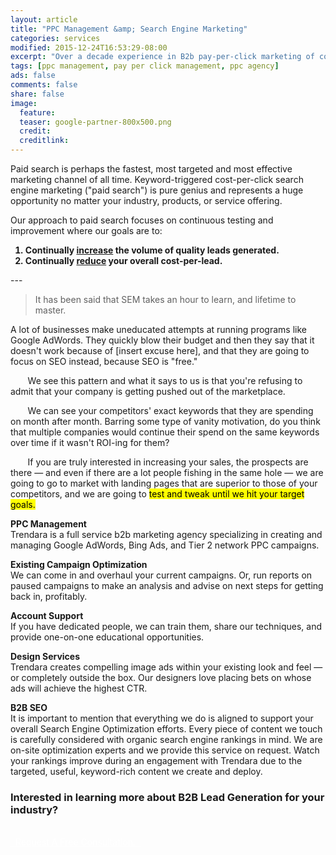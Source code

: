 ```yaml
---
layout: article
title: "PPC Management &amp; Search Engine Marketing"
categories: services
modified: 2015-12-24T16:53:29-08:00
excerpt: "Over a decade experience in B2b pay-per-click marketing of complex products."
tags: [ppc management, pay per click management, ppc agency]
ads: false
comments: false
share: false
image:
  feature:
  teaser: google-partner-800x500.png
  credit:
  creditlink:
---
```


Paid search is perhaps the fastest, most targeted and most effective marketing channel of all time. Keyword-triggered cost-per-click search engine marketing ("paid search") is pure genius and represents a huge opportunity no matter your industry, products, or service offering.

Our approach to paid search focuses on continuous testing and improvement where our goals are to:

<ol>
  <li style="font-weight: 700">Continually <u>increase</u> the volume of quality leads generated.</li>
  <li style="font-weight: 700">Continually <u>reduce</u> your overall cost-per-lead.</li>
</ol>
---
<blockquote><p>It has been said that SEM takes an hour to learn, and lifetime to master.</p></blockquote>

A lot of businesses make uneducated attempts at running programs like Google AdWords. They quickly blow their budget and then they say that it doesn't work because of [insert excuse here], and that they are going to focus on SEO instead, because SEO is "free."

&nbsp; &nbsp; &nbsp; &nbsp;We see this pattern and what it says to us is that you're refusing to admit that your company is getting pushed out of the marketplace.

&nbsp; &nbsp; &nbsp; &nbsp;We can see your competitors' exact keywords that they are spending on month after month. Barring some type of vanity motivation, do you think that multiple companies would continue their spend on the same keywords over time if it wasn't ROI-ing for them?

&nbsp; &nbsp; &nbsp; &nbsp;If you are truly interested in increasing your sales, the prospects are there — and even if there are a lot people fishing in the same hole — we are going to go to market with landing pages that are superior to those of your competitors, and we are going to <mark>test and tweak until we hit your target goals.</mark>

<strong>PPC Management</strong><br>
Trendara is a full service b2b marketing agency specializing in creating and managing Google AdWords, Bing Ads, and Tier 2 network PPC campaigns.</p> 

<strong>Existing Campaign Optimization</strong><br>
We can come in and overhaul your current campaigns. Or, run reports on paused campaigns to make an analysis and advise on next steps for getting back in, profitably. 

<p><strong>Account Support</strong><br>
If you have dedicated people, we can train them, share our techniques, and provide one-on-one educational opportunities.

<strong>Design Services</strong><br>
Trendara creates compelling image ads within your existing look and feel — or completely outside the box. Our designers love placing bets on whose ads will achieve the highest CTR.

<strong>B2B SEO</strong><br>
It is important to mention that everything we do is aligned to support your overall Search Engine Optimization efforts. Every piece of content we touch is carefully considered with organic search engine rankings in mind. We are on-site optimization experts and we provide this service on request. Watch your rankings improve during an engagement with Trendara due to the targeted, useful, keyword-rich content we create and deploy.

### Interested in learning more about B2B Lead Generation for your industry?

<BR>
<a href="{{ site.url }}/contact/" class="btn-success shadowbox green" style="color: white;"> &nbsp; Request A Free Consultation. &nbsp; </a>
